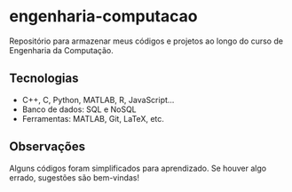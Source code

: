 # engenharia-computacao

Repositório para armazenar meus códigos e projetos ao longo do curso de Engenharia da Computação.

## Tecnologias
- C++, C, Python, MATLAB, R, JavaScript...  
- Banco de dados: SQL e NoSQL  
- Ferramentas: MATLAB, Git, LaTeX, etc.

## Observações
Alguns códigos foram simplificados para aprendizado. Se houver algo errado, sugestões são bem-vindas!
